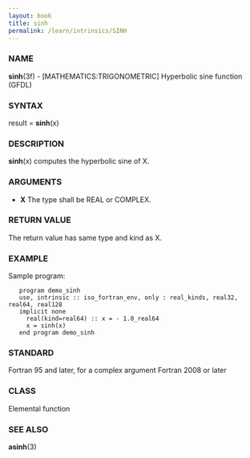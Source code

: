 ```yaml
---
layout: book
title: sinh
permalink: /learn/intrinsics/SINH
---
```

### NAME

__sinh__(3f) - \[MATHEMATICS:TRIGONOMETRIC\] Hyperbolic sine function
(GFDL)

### SYNTAX

result = __sinh__(x)

### DESCRIPTION

__sinh__(x) computes the hyperbolic sine of X.

### ARGUMENTS

  - __X__
    The type shall be REAL or COMPLEX.

### RETURN VALUE

The return value has same type and kind as X.

### EXAMPLE

Sample program:

```
   program demo_sinh
   use, intrinsic :: iso_fortran_env, only : real_kinds, real32, real64, real128
   implicit none
     real(kind=real64) :: x = - 1.0_real64
     x = sinh(x)
   end program demo_sinh
```

### STANDARD

Fortran 95 and later, for a complex argument Fortran 2008 or later

### CLASS

Elemental function

### SEE ALSO

__asinh__(3)
